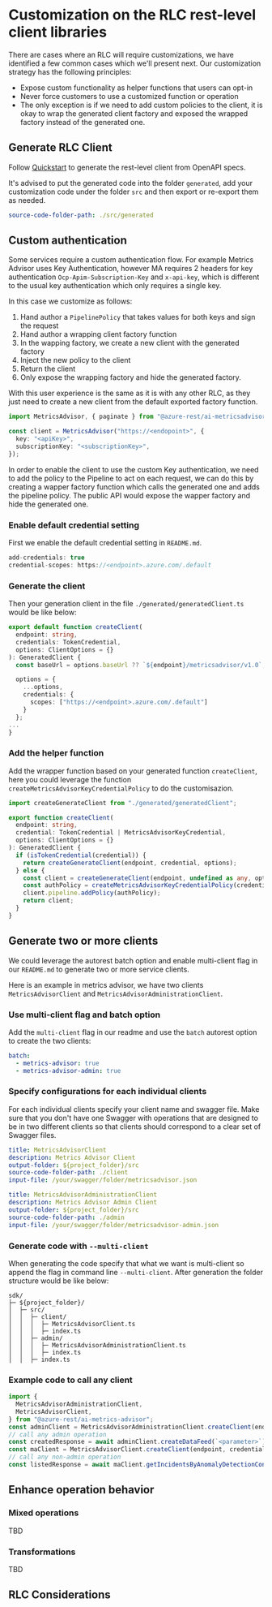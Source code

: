 # Customization on the RLC rest-level client libraries

There are cases where an RLC will require customizations, we have identified a few common cases which we'll present next. Our customization strategy has the following principles:

- Expose custom functionality as helper functions that users can opt-in
- Never force customers to use a customized function or operation
- The only exception is if we need to add custom policies to the client, it is okay to wrap the generated client factory and exposed the wrapped factory instead of the generated one.

## Generate RLC Client

Follow [Quickstart](https://aka.ms/azsdk/rlc/js) to generate the rest-level client from OpenAPI specs.

It's advised to put the generated code into the folder `generated`, add your customization code under the folder `src` and then export or re-export them as needed.

```yaml
source-code-folder-path: ./src/generated
```

## Custom authentication

Some services require a custom authentication flow. For example Metrics Advisor uses Key Authentication, however MA requires 2 headers for key authentication `Ocp-Apim-Subscription-Key` and `x-api-key`, which is different to the usual key authentication which only requires a single key.

In this case we customize as follows:

1. Hand author a `PipelinePolicy` that takes values for both keys and sign the request
2. Hand author a wrapping client factory function
3. In the wapping factory, we create a new client with the generated factory
4. Inject the new policy to the client
5. Return the client
6. Only expose the wrapping factory and hide the generated factory.

With this user experience is the same as it is with any other RLC, as they just need to create a new client from the default exported factory function.

```typescript
import MetricsAdvisor, { paginate } from "@azure-rest/ai-metricsadvisor";

const client = MetricsAdvisor("https://<endopoint>", {
  key: "<apiKey>",
  subscriptionKey: "<subscriptionKey>",
});
```

In order to enable the client to use the custom Key authentication, we need to add the policy to the Pipeline to act on each request, we can do this by creating a wapper factory function which calls the generated one and adds the pipeline policy. The public API would expose the wapper factory and hide the generated one.

### Enable default credential setting

First we enable the default credential setting in `README.md`.

```typescript
add-credentials: true
credential-scopes: https://<endpoint>.azure.com/.default
```

### Generate the client

Then your generation client in the file `./generated/generatedClient.ts` would be like below:

```typescript
export default function createClient(
  endpoint: string,
  credentials: TokenCredential,
  options: ClientOptions = {}
): GeneratedClient {
  const baseUrl = options.baseUrl ?? `${endpoint}/metricsadvisor/v1.0`;

  options = {
    ...options,
    credentials: {
      scopes: ["https://<endpoint>.azure.com/.default"]
    }
  };
...
}
```

### Add the helper function

Add the wrapper function based on your generated function `createClient`, here you could leverage the function `createMetricsAdvisorKeyCredentialPolicy` to do the customisazion.

```typescript
import createGenerateClient from "./generated/generatedClient";

export function createClient(
  endpoint: string,
  credential: TokenCredential | MetricsAdvisorKeyCredential,
  options: ClientOptions = {}
): GeneratedClient {
  if (isTokenCredential(credential)) {
    return createGenerateClient(endpoint, credential, options);
  } else {
    const client = createGenerateClient(endpoint, undefined as any, options);
    const authPolicy = createMetricsAdvisorKeyCredentialPolicy(credential);
    client.pipeline.addPolicy(authPolicy);
    return client;
  }
}
```

## Generate two or more clients

We could leverage the autorest batch option and enable multi-client flag in our `README.md` to generate two or more service clients.

Here is an example in metrics advisor, we have two clients `MetricsAdvisorClient` and `MetricsAdvisorAdministrationClient`.

### Use multi-client flag and batch option

Add the `multi-client` flag in our readme and use the `batch` autorest option to create the two clients:

```yaml $(multi-client)
batch:
  - metrics-advisor: true
  - metrics-advisor-admin: true
```

### Specify configurations for each individual clients

For each individual clients specify your client name and swagger file. Make sure that you don't have one Swagger with operations that are designed to be in two different clients so that clients should correspond to a clear set of Swagger files.

```yaml $(metrics-advisor) == true
title: MetricsAdvisorClient
description: Metrics Advisor Client
output-folder: ${project_folder}/src
source-code-folder-path: ./client
input-file: /your/swagger/folder/metricsadvisor.json
```

```yaml $(metrics-advisor-admin) == true
title: MetricsAdvisorAdministrationClient
description: Metrics Advisor Admin Client
output-folder: ${project_folder}/src
source-code-folder-path: ./admin
input-file: /your/swagger/folder/metricsadvisor-admin.json
```

### Generate code with `--multi-client`

When generating the code specify that what we want is multi-client so append the flag in command line `--multi-client`. After generation the folder structure would be like below:

```
sdk/
├─ ${project_folder}/
│  ├─ src/
│  │  ├─ client/
│  │  │  ├─ MetricsAdvisorClient.ts
│  │  │  ├─ index.ts
│  │  ├─ admin/
│  │  │  ├─ MetricsAdvisorAdministrationClient.ts
│  │  │  ├─ index.ts
│  │  ├─ index.ts
```

### Example code to call any client

```typescript
import {
  MetricsAdvisorAdministrationClient,
  MetricsAdvisorClient,
} from "@azure-rest/ai-metrics-advisor";
const adminClient = MetricsAdvisorAdministrationClient.createClient(endpoint, credential);
// call any admin operation
const createdResponse = await adminClient.createDataFeed(`<parameter>`);
const maClient = MetricsAdvisorClient.createClient(endpoint, credential);
// call any non-admin operation
const listedResponse = await maClient.getIncidentsByAnomalyDetectionConfiguration(`<parameter>`);
```

## Enhance operation behavior

### Mixed operations

TBD

### Transformations

TBD

## RLC Considerations
